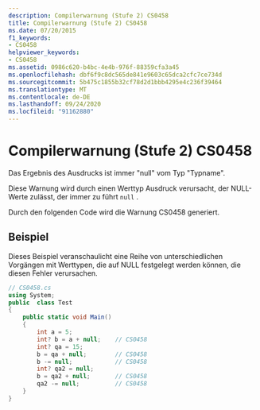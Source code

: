 ```yaml
---
description: Compilerwarnung (Stufe 2) CS0458
title: Compilerwarnung (Stufe 2) CS0458
ms.date: 07/20/2015
f1_keywords:
- CS0458
helpviewer_keywords:
- CS0458
ms.assetid: 0986c620-b4bc-4e4b-976f-88359cfa3a45
ms.openlocfilehash: dbf6f9c8dc565de841e9603c65dca2cfc7ce734d
ms.sourcegitcommit: 5b475c1855b32cf78d2d1bbb4295e4c236f39464
ms.translationtype: MT
ms.contentlocale: de-DE
ms.lasthandoff: 09/24/2020
ms.locfileid: "91162880"
---
```

# <a name="compiler-warning-level-2-cs0458"></a>Compilerwarnung (Stufe 2) CS0458

Das Ergebnis des Ausdrucks ist immer "null" vom Typ "Typname".  
  
 Diese Warnung wird durch einen Werttyp Ausdruck verursacht, der NULL-Werte zulässt, der immer zu führt `null` .  
  
 Durch den folgenden Code wird die Warnung CS0458 generiert.  
  
## <a name="example"></a>Beispiel  

 Dieses Beispiel veranschaulicht eine Reihe von unterschiedlichen Vorgängen mit Werttypen, die auf NULL festgelegt werden können, die diesen Fehler verursachen.  
  
```csharp  
// CS0458.cs  
using System;  
public  class Test
{  
    public static void Main()  
    {  
        int a = 5;  
        int? b = a + null;    // CS0458  
        int? qa = 15;  
        b = qa + null;        // CS0458  
        b -= null;            // CS0458  
        int? qa2 = null;  
        b = qa2 + null;       // CS0458  
        qa2 -= null;          // CS0458  
    }  
}  
```
